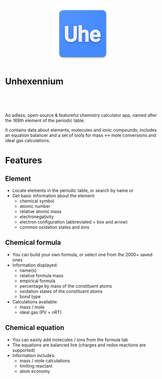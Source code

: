 <p align="center">
  <img src="logo.png"/>
  <h1>Unhexennium</h1>  
</p>
<!-- TODO: Add a screenshots/ folder and fill it -->

<br>
<br>
<br>

An adless, open-source & featureful chemistry calculator app, named after the 169th element of the periodic table. 

It contains data about elements, molecules and ionic compounds; includes an equation balancer and a set of tools for mass <-> mole conversions and ideal gas calculations.

# Features

## Element

- Locate elements in the periodic table, or search by name or 
- Get basic information about the element:
  - chemical symbol
  - atomic number
  - relative atomic mass
  - electronegativity
  - electron configuration (abbreviated + box and arrow)
  - common oxidation states and ions

## Chemical formula

- You can build your own formula, or select one from the 2000+ saved ones
- Information displayed:
  - name(s)
  - relative formula mass
  - empirical formula
  - percentage by mass of the constituent atoms
  - oxidation states of the constituent atoms
  - bond type
- Calculations available:
  - mass / mole
  - ideal gas  (PV = nRT)

## Chemical equation

- You can easily add molecules / ions from the formula tab
- The equations are balanced live (charges and redox reactions are supported)
- Information includes:
  - mass / mole calculations
  - limiting reactant
  - atom economy
